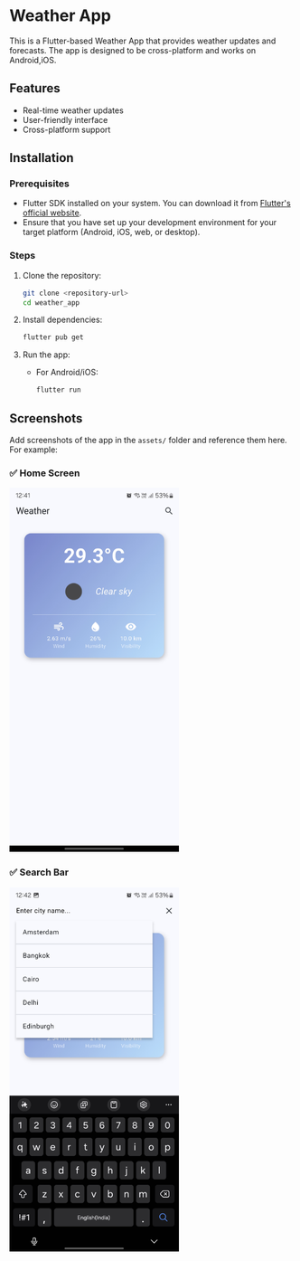 # Weather App

This is a Flutter-based Weather App that provides weather updates and forecasts. The app is designed to be cross-platform and works on Android,iOS.

## Features
- Real-time weather updates
- User-friendly interface
- Cross-platform support

## Installation

### Prerequisites
- Flutter SDK installed on your system. You can download it from [Flutter's official website](https://flutter.dev/docs/get-started/install).
- Ensure that you have set up your development environment for your target platform (Android, iOS, web, or desktop).

### Steps
1. Clone the repository:
   ```bash
   git clone <repository-url>
   cd weather_app
   ```

2. Install dependencies:
   ```bash
   flutter pub get
   ```

3. Run the app:
   - For Android/iOS:
     ```bash
     flutter run
     ```

## Screenshots
Add screenshots of the app in the `assets/` folder and reference them here. For example:

### ✅ Home Screen
<img src="assets/home.jpg" width="300">

### ✅ Search Bar
<img src="assets/search.jpg" width="300">

